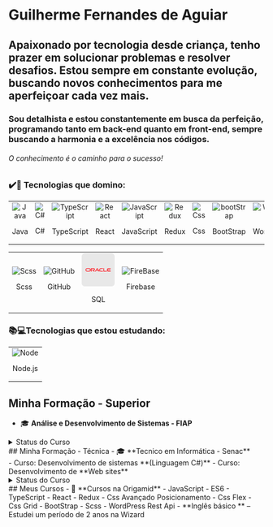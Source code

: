 # Guilherme Fernandes de Aguiar
## Apaixonado por tecnologia desde criança, tenho prazer em solucionar problemas e resolver desafios. Estou sempre em constante evolução, buscando novos conhecimentos para me aperfeiçoar cada vez mais.
### Sou detalhista e estou constantemente em busca da perfeição, programando tanto em back-end quanto em front-end, sempre buscando a harmonia e a excelência nos códigos.
###### O conhecimento é o caminho para o sucesso!
 
### ✔️💯 Tecnologias que domino:
<table>
<tr>
<td align="center">
<img src="https://skillicons.dev/icons?i=java" width="65px" alt="Java" /><br/>
<p>Java</p>
</td>
<td align="center">
<img src="https://skillicons.dev/icons?i=c#"  width="65px" alt="C#" /><br/>
<p>C#</p>
</td>
<td align="center">
<img src="https://skillicons.dev/icons?i=typescript"  width="65px" alt="TypeScript" /><br/>
<p>TypeScript</p>
</td>
<td align="center">
<img src="https://skillicons.dev/icons?i=react"  width="65px" alt="React" /><br/>
<p>React</p>
</td>
<td align="center">
<img src="https://skillicons.dev/icons?i=javascript"  width="65px" alt="JavaScript" /><br/>
<p>JavaScript</p>
</td>
<td align="center">
<img src="https://skillicons.dev/icons?i=redux"  width="65px" alt="Redux" /><br/>
<p>Redux</p>
</td>
<td align="center">
<img src="https://skillicons.dev/icons?i=css" width="65px" alt="Css" /><br/>
<p>Css</p>
</td>
<td align="center">
<img src="https://skillicons.dev/icons?i=bootstrap"  width="65px" alt="bootStrap" /><br/>
<p>BootStrap</p>
</td>
<td align="center">
<img src="https://skillicons.dev/icons?i=wordpress"  width="65px" alt="WordPress" /><br/>
<p>WordPress</p>
</td>
</tr>
</table>
<table>
<tr>
<td align="center">
<img src="https://skillicons.dev/icons?i=scss" width="65px" alt="Scss" /><br/>
<p>Scss</p>
</td>
<td align="center">
<img src="https://skillicons.dev/icons?i=github"  width="65px" alt="GitHub" /><br/>
<p>GitHub</p>
</td>
<td align="center">
<img width="65px" alt="Oracle SQL" src="https://github.com/gui-bus/TechIcons/blob/main/Light/Oracle.svg"><br/>
<p>SQL</p>
</td>
<td align="center">
<img src="https://skillicons.dev/icons?i=firebase"  width="65px" alt="FireBase" /><br/>
<p>Firebase</p>
</td>
</tr>
</table>
 
### 📚💻Tecnologias que estou estudando:
 
<table>
<tr>
<td align="center">
<img src="https://skillicons.dev/icons?i=nodejs"  width="65px" alt="Node" /><br/>
<p>Node.js</p>
</td>
</tr>
</table>
 
## Minha Formação - Superior
 
- 🎓 **Análise e Desenvolvimento de Sistemas - FIAP**
<details>
<summary>Status do Curso</summary>
      - Iniciado em 02/2015 e concluído em 12/2016
</details>
## Minha Formação - Técnica 
  - 🎓 **Tecnico em Informática - Senac**<br/>
    - Curso: Desenvolvimento de sistemas **(Linguagem C#)**
    - Curso: Desenvolvimento de **Web sites**<br/>
<details>
<summary>Status do Curso</summary>
      - Iniciado em 02/2015 e concluído em 12/2016
</details>
## Meus Cursos 
- 📖 **Cursos na Origamid**
  - JavaScript - ES6
  - TypeScript
  - React
  - Redux
  - Css Avançado Posicionamento
  - Css Flex
  - Css Grid
  - BootStrap
  - Scss
  - WordPress Rest Api
- **Inglês básico ** – Estudei um período de 2 anos na Wizard
